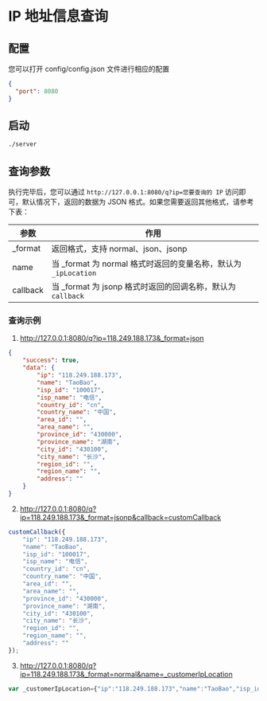 IP 地址信息查询
===============

## 配置
您可以打开 config/config.json 文件进行相应的配置
```json
{
  "port": 8080
}
```

## 启动
```bash
./server
```

## 查询参数
执行完毕后，您可以通过 `http://127.0.0.1:8080/q?ip=您要查询的 IP` 访问即可，默认情况下，返回的数据为 JSON 格式。如果您需要返回其他格式，请参考下表：

| 参数 | 作用 |
| --- | --- |
| _format | 返回格式，支持 normal、json、jsonp |
| name | 当 _format 为 normal 格式时返回的变量名称，默认为 `_ipLocation` |
| callback | 当 _format 为 jsonp 格式时返回的回调名称，默认为 `callback` |

### 查询示例
1. http://127.0.0.1:8080/q?ip=118.249.188.173&_format=json
```json
{
    "success": true,
    "data": {
        "ip": "118.249.188.173",
        "name": "TaoBao",
        "isp_id": "100017",
        "isp_name": "电信",
        "country_id": "cn",
        "country_name": "中国",
        "area_id": "",
        "area_name": "",
        "province_id": "430000",
        "province_name": "湖南",
        "city_id": "430100",
        "city_name": "长沙",
        "region_id": "",
        "region_name": "",
        "address": ""
    }
}
```

2. http://127.0.0.1:8080/q?ip=118.249.188.173&_format=jsonp&callback=customCallback
```javascript
customCallback({
    "ip": "118.249.188.173",
    "name": "TaoBao",
    "isp_id": "100017",
    "isp_name": "电信",
    "country_id": "cn",
    "country_name": "中国",
    "area_id": "",
    "area_name": "",
    "province_id": "430000",
    "province_name": "湖南",
    "city_id": "430100",
    "city_name": "长沙",
    "region_id": "",
    "region_name": "",
    "address": ""
});
```

3. http://127.0.0.1:8080/q?ip=118.249.188.173&_format=normal&name=_customerIpLocation
```javascript
var _customerIpLocation={"ip":"118.249.188.173","name":"TaoBao","isp_id":"100017","isp_name":"电信","country_id":"cn","country_name":"中国","area_id":"","area_name":"","province_id":"430000","province_name":"湖南","city_id":"430100","city_name":"长沙","region_id":"","region_name":"","address":""};
```